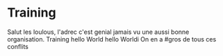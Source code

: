 # Training
Salut les loulous, l'adrec c'est genial jamais vu une aussi bonne organisation.
Training
hello World
hello Worldi
On en a #gros
de tous ces conflits


